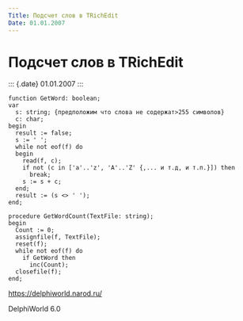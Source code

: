 ```yaml
---
Title: Подсчет слов в TRichEdit
Date: 01.01.2007
---
```



Подсчет слов в TRichEdit
========================

::: {.date}
01.01.2007
:::

    function GetWord: boolean;
    var
      s: string; {предположим что слова не содержат>255 символов}
      c: char;
    begin
      result := false;
      s := ' ';
      while not eof(f) do
      begin
        read(f, c);
        if not (c in ['a'..'z', 'A'..'Z' {,... и т.д, и т.п.}]) then
          break;
        s := s + c;
      end;
      result := (s <> ' ');
    end;
     
    procedure GetWordCount(TextFile: string);
    begin
      Count := 0;
      assignfile(f, TextFile);
      reset(f);
      while not eof(f) do
        if GetWord then
          inc(Count);
      closefile(f);
    end;
     

<https://delphiworld.narod.ru/>

DelphiWorld 6.0
